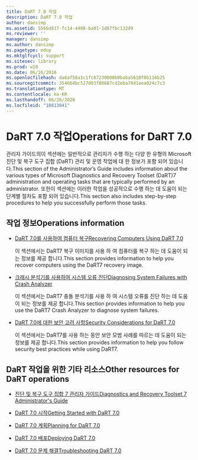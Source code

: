 ```yaml
---
title: DaRT 7.0 작업
description: DaRT 7.0 작업
author: dansimp
ms.assetid: 5566d817-fc14-4408-ba01-1d87fbc132d9
ms.reviewer: ''
manager: dansimp
ms.author: dansimp
ms.pagetype: mdop
ms.mktglfcycl: support
ms.sitesec: library
ms.prod: w10
ms.date: 06/16/2016
ms.openlocfilehash: da6af56a1c1fc87230000b0baba5610f0b116b25
ms.sourcegitcommit: 354664bc527d93f80687cd2eba70d1eea024c7c3
ms.translationtype: MT
ms.contentlocale: ko-KR
ms.lasthandoff: 06/26/2020
ms.locfileid: "10813041"
---
```

# <span data-ttu-id="97d9c-103">DaRT 7.0 작업</span><span class="sxs-lookup"><span data-stu-id="97d9c-103">Operations for DaRT 7.0</span></span>


<span data-ttu-id="97d9c-104">관리자 가이드의이 섹션에는 일반적으로 관리자가 수행 하는 다양 한 유형의 Microsoft 진단 및 복구 도구 집합 (DaRT) 관리 및 운영 작업에 대 한 정보가 포함 되어 있습니다.</span><span class="sxs-lookup"><span data-stu-id="97d9c-104">This section of the Administrator’s Guide includes information about the various types of Microsoft Diagnostics and Recovery Toolset (DaRT)7 administration and operating tasks that are typically performed by an administrator.</span></span> <span data-ttu-id="97d9c-105">또한이 섹션에는 이러한 작업을 성공적으로 수행 하는 데 도움이 되는 단계별 절차도 포함 되어 있습니다.</span><span class="sxs-lookup"><span data-stu-id="97d9c-105">This section also includes step-by-step procedures to help you successfully perform those tasks.</span></span>

## <span data-ttu-id="97d9c-106">작업 정보</span><span class="sxs-lookup"><span data-stu-id="97d9c-106">Operations information</span></span>


-   [<span data-ttu-id="97d9c-107">DaRT 7.0를 사용하여 컴퓨터 복구</span><span class="sxs-lookup"><span data-stu-id="97d9c-107">Recovering Computers Using DaRT 7.0</span></span>](recovering-computers-using-dart-70-dart-7.md)

    <span data-ttu-id="97d9c-108">이 섹션에서는 DaRT7 복구 이미지를 사용 하 여 컴퓨터를 복구 하는 데 도움이 되는 정보를 제공 합니다.</span><span class="sxs-lookup"><span data-stu-id="97d9c-108">This section provides information to help you recover computers using the DaRT7 recovery image.</span></span>

-   [<span data-ttu-id="97d9c-109">크래시 분석기를 사용하여 시스템 오류 진단</span><span class="sxs-lookup"><span data-stu-id="97d9c-109">Diagnosing System Failures with Crash Analyzer</span></span>](diagnosing-system-failures-with-crash-analyzer--dart-7.md)

    <span data-ttu-id="97d9c-110">이 섹션에서는 DaRT7 충돌 분석기를 사용 하 여 시스템 오류를 진단 하는 데 도움이 되는 정보를 제공 합니다.</span><span class="sxs-lookup"><span data-stu-id="97d9c-110">This section provides information to help you use the DaRT7 Crash Analyzer to diagnose system failures.</span></span>

-   [<span data-ttu-id="97d9c-111">DaRT 7.0에 대한 보안 고려 사항</span><span class="sxs-lookup"><span data-stu-id="97d9c-111">Security Considerations for DaRT 7.0</span></span>](security-considerations-for-dart-70-dart-7.md)

    <span data-ttu-id="97d9c-112">이 섹션에서는 DaRT7를 사용 하는 동안 보안 모범 사례를 따르는 데 도움이 되는 정보를 제공 합니다.</span><span class="sxs-lookup"><span data-stu-id="97d9c-112">This section provides information to help you follow security best practices while using DaRT7.</span></span>

## <span data-ttu-id="97d9c-113">DaRT 작업을 위한 기타 리소스</span><span class="sxs-lookup"><span data-stu-id="97d9c-113">Other resources for DaRT operations</span></span>


-   [<span data-ttu-id="97d9c-114">진단 및 복구 도구 집합 7 관리자 가이드</span><span class="sxs-lookup"><span data-stu-id="97d9c-114">Diagnostics and Recovery Toolset 7 Administrator's Guide</span></span>](index.md)

-   [<span data-ttu-id="97d9c-115">DaRT 7.0 시작</span><span class="sxs-lookup"><span data-stu-id="97d9c-115">Getting Started with DaRT 7.0</span></span>](getting-started-with-dart-70-new-ia.md)

-   [<span data-ttu-id="97d9c-116">DaRT 7.0 계획</span><span class="sxs-lookup"><span data-stu-id="97d9c-116">Planning for DaRT 7.0</span></span>](planning-for-dart-70-new-ia.md)

-   [<span data-ttu-id="97d9c-117">DaRT 7.0 배포</span><span class="sxs-lookup"><span data-stu-id="97d9c-117">Deploying DaRT 7.0</span></span>](deploying-dart-70-new-ia.md)

-   [<span data-ttu-id="97d9c-118">DaRT 7.0 문제 해결</span><span class="sxs-lookup"><span data-stu-id="97d9c-118">Troubleshooting DaRT 7.0</span></span>](troubleshooting-dart-70-new-ia.md)

 

 





